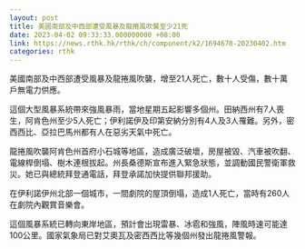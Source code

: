```yaml
---
layout: post
title: 美國南部及中西部遭受風暴及龍捲風吹襲至少21死
date: 2023-04-02 09:33:33.000000000 +08:00
link: https://news.rthk.hk/rthk/ch/component/k2/1694670-20230402.htm
categories: rthk
---
```


美國南部及中西部遭受風暴及龍捲風吹襲，增至21人死亡，數十人受傷，數十萬戶無電力供應。

這個大型風暴系統帶來強風暴雨，當地星期五起影響多個州。田納西州有7人喪生，阿肯色州至少5人死亡；伊利諾伊及印第安納分別有4人及3人罹難。另外，密西西比、亞拉巴馬州都有人在惡劣天氣中死亡。

龍捲風吹襲阿肯色州首府小石城等地區，造成廣泛破壞，房屋被毀、汽車被吹翻、電線桿倒塌、樹木連根拔起。州長桑德斯宣布進入緊急狀態，並調動國民警衛軍救災。她已與總統拜登通電話，拜登承諾加快提供聯邦援助。

在伊利諾伊州北部一個城市，一間劇院的屋頂倒塌，造成1人死亡，當時有260人在劇院內觀賞音樂會。

這個風暴系統已轉向東岸地區，預計會出現雷暴、冰雹和強風，陣風時速可能達100公里。國家氣象局已對艾奧瓦及密西西比等幾個州發出龍捲風警報。
